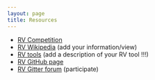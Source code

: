 ```yaml
---
layout: page
title: Resources 
---
```


- [RV Competition](https://www.rv-competition.org)
- [RV Wikipedia](http://en.wikipedia.org/wiki/Runtime_verification) (add your information/view)
- [RV tools](https://github.com/runtime-verification/before-the-workshop) (add a description of your RV tool !!!)
- [RV GitHub page](https://github.com/runtime-verification)
- [RV Gitter forum](https://gitter.im/Runtime-Verification/Lobby) (participate)
